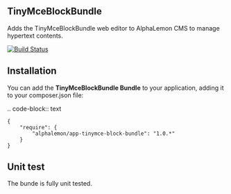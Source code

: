 TinyMceBlockBundle
------------------

Adds the TinyMceBlockBundle web editor to AlphaLemon CMS to manage hypertext contents.

[![Build Status](https://secure.travis-ci.org/alphalemon/TinyMceBlockBundle.png)](http://travis-ci.org/alphalemon/TinyMceBlockBundle)

Installation
------------

You can add the **TinyMceBlockBundle Bundle** to your application, adding it to your composer.json
file:

.. code-block:: text

    {
        "require": {
            "alphalemon/app-tinymce-block-bundle": "1.0.*"
        }
    }

Unit test
---------

The bunde is fully unit tested.
